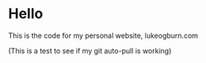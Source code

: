 # Hello
This is the code for my personal website, lukeogburn.com

(This is a test to see if my git auto-pull is working)
